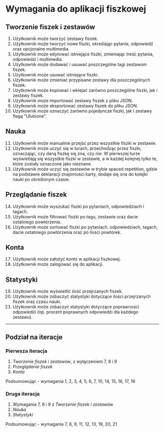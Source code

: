# Wymagania do aplikacji fiszkowej
## Tworzenie fiszek i zestawów
1. Użytkownik może tworzyć zestawy fiszek.
2. Użytkownik może tworzyć nowe fiszki, określając pytanie, odpowiedź oraz opcjonalne multimedia.
3. Użytkownik może edytować istniejące fiszki, zmieniając treść pytania, odpowiedzi i multimedia.
4. Użytkownik może dodawać i usuwać poszczególne tagi zestawom fiszek.
5. Użytkownik może usuwać istniejące fiszki.
6. Użytkownik może zmieniać przypisane zestawy dla poszczególnych fiszek.
7. Użytkownik może kopiować i wklejać zarówno poszczególne fiszki, jak i zestawy fiszek.
8. Użytkownik może importować zestawy fiszek z pliku JSON.
9. Użytkownik może eksportować zestawy fiszek do pliku JSON.
10. Użytkownik może oznaczyć zarówno pojedyncze fiszki, jak i zestawy flagą "Ulubione".

## Nauka
11. Użytkownik może manualnie przejść przez wszystkie fiszki w zestawie.
12. Użytkownik może uczyć się w turach, przechodząc przez fiszki, oznaczając, czy daną fiszkę się zna, czy nie. W pierwszej turze wyświetlają się wszystkie fiszki w zestawie, a w każdej kolejnej tylko te, które zostały oznaczone jako nieznane.
13. Użytkownik może uczyć się zestawów w trybie spaced repetition, gdzie na podstawie deklaracji znajomości karty, dodaje się ona do kolejki nauki po określonym czasie.

## Przeglądanie fiszek
14. Użytkownik może wyszukać fiszki po pytaniach, odpowiedziach i tagach.
15. Użytkownik może filtrować fiszki po tagu, zestawie oraz dacie ostatniego powtórzenia.
16. Użytkownik może sortować fiszki po pytaniach, odpowiedziach, tagach, dacie ostatniego powtórzenia oraz po ilości powtórek.

## Konta
17. Użytkownik może założyć konto w aplikacji fiszkowej.
18. Użytkownik może zalogować się do aplikacji.

## Statystyki
19. Użytkownik może wyświetlić ilość przejrzanych fiszek.
20. Użytkownik może zobaczyć statystyki dotyczące ilości przejrzanych fiszek oraz czasu nauki.
21. Użytkownik może zobaczyć statystyki dotyczące poprawności odpowiedzi (np. procent poprawnych odpowiedzi dla każdego zestawu).

---

## Podział na iteracje
### Pierwsza iteracja
1. *Tworzenie fiszek i zestawów*, z wyłączeniem 7, 8 i 9
2. *Przeglądanie fiszek*
3. *Konta*

Podsumowując - wymagania 1, 2, 3, 4, 5, 6, 7, 10, 14, 15, 16, 17, 18

### Druga iteracja
1. Wymagania 7, 8 i 9 z *Tworzenie fiszek i zestawów*
2. *Nauka*
3. *Statystyki*

Podsumowując - wymagania 7, 8, 9, 11, 12, 13, 19, 20, 21